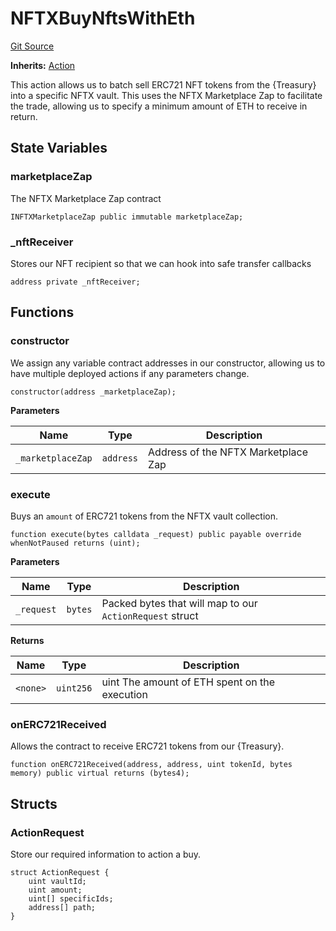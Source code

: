 # NFTXBuyNftsWithEth
[Git Source](https://github.com/FloorDAO/floor-v2/blob/fce0c6edadd90eef36eb24d13cfb5b386eeb9d00/src/contracts/actions/nftx/BuyNftsWithEth.sol)

**Inherits:**
[Action](/src/contracts/actions/Action.sol/contract.Action.md)

This action allows us to batch sell ERC721 NFT tokens from the {Treasury}
into a specific NFTX vault.
This uses the NFTX Marketplace Zap to facilitate the trade, allowing us to
specify a minimum amount of ETH to receive in return.


## State Variables
### marketplaceZap
The NFTX Marketplace Zap contract


```solidity
INFTXMarketplaceZap public immutable marketplaceZap;
```


### _nftReceiver
Stores our NFT recipient so that we can hook into safe transfer callbacks


```solidity
address private _nftReceiver;
```


## Functions
### constructor

We assign any variable contract addresses in our constructor, allowing us
to have multiple deployed actions if any parameters change.


```solidity
constructor(address _marketplaceZap);
```
**Parameters**

|Name|Type|Description|
|----|----|-----------|
|`_marketplaceZap`|`address`|Address of the NFTX Marketplace Zap|


### execute

Buys an `amount` of ERC721 tokens from the NFTX vault collection.


```solidity
function execute(bytes calldata _request) public payable override whenNotPaused returns (uint);
```
**Parameters**

|Name|Type|Description|
|----|----|-----------|
|`_request`|`bytes`|Packed bytes that will map to our `ActionRequest` struct|

**Returns**

|Name|Type|Description|
|----|----|-----------|
|`<none>`|`uint256`|uint The amount of ETH spent on the execution|


### onERC721Received

Allows the contract to receive ERC721 tokens from our {Treasury}.


```solidity
function onERC721Received(address, address, uint tokenId, bytes memory) public virtual returns (bytes4);
```

## Structs
### ActionRequest
Store our required information to action a buy.


```solidity
struct ActionRequest {
    uint vaultId;
    uint amount;
    uint[] specificIds;
    address[] path;
}
```

